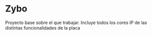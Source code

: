 # Zybo
Proyecto base sobre el que trabajar. Incluye todos los cores IP de las distintas funcionalidades de la placa
